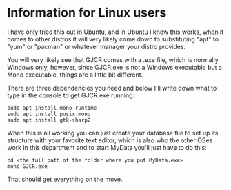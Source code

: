 # Information for Linux users

I have only tried this out in Ubuntu, and in Ubuntu I know this works, when it comes to other distros it will very likely come down to substituting "apt" to "yum" or "pacman" or whatever manager your distro provides.

You will very likely see that GJCR comes with a .exe file, which is normally Windows only, however, since GJCR.exe is not a Windows executable but a Mono executable, things are a little bit different.

There are three dependencies you need and below I'll write down what to type in the console to get GJCR.exe running:

~~~shell
sudo apt install mono-runtime
sudo apt install posix.mono
sudo apt install gtk-sharp2
~~~


When this is all working you can just create your database file to set up its structure with your favorite text editor, which is also who the other OSes work in this department and to start MyData you'll just have to do this:
~~~shell
cd <the full path of the folder where you put MyData.exe>
mono GJCR.exe
~~~
That should get everything on the move.



